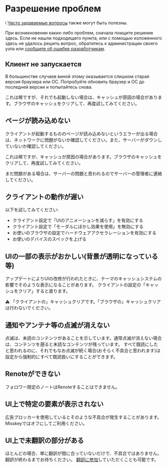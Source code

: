 # Разрешение проблем
<div class="info">ℹ️ <a href="./faq">Часто задаваемые вопросы</a> также могут быть полезны.</div>

При возникновении каких-либо проблем, сначала поищите решение здесь. Если не нашли подходящего пункта, или с помощью изложенного здесь не удалось решить вопрос, обратитесь к администрации своего узла или [сообщите об ошибке разработчикам](./report-issue).

## Клиент не запускается
В большинстве случаев виной этому оказывается слишком старая версия браузера или ОС. Попробуйте обновить браузер и ОС до последней версии и попытайтесь снова.

これは稀ですが、それでも起動しない場合は、キャッシュが原因の場合があります。ブラウザのキャッシュをクリアして、再度試してみてください。

## ページが読み込めない
クライアントが起動するもののページが読み込めないというエラーが出る場合は、ネットワークに問題がないか確認してください。また、サーバーがダウンしていないか確認してください。

これは稀ですが、キャッシュが原因の場合があります。ブラウザのキャッシュをクリアして、再度試してみてください。

まだ問題がある場合は、サーバーの問題と思われるのでサーバーの管理者に連絡してください。

## クライアントの動作が遅い
以下を試してみてください:

- クライアント設定で「UIのアニメーションを減らす」を有効にする
- クライアント設定で「モーダルにぼかし効果を使用」を無効にする
- お使いのブラウザの設定でハードウェアアクセラレーションを有効にする
- お使いのデバイスのスペックを上げる

## UIの一部の表示がおかしい(背景が透明になっている等)
アップデートによりUIの改修が行われたときに、テーマのキャッシュシステムの影響でそのような表示になることがあります。 クライアントの設定の「キャッシュをクリア」すると直ります。
<div class="warn">⚠️ 「クライアントの」キャッシュクリアです。「ブラウザの」キャッシュクリアは行わないでください。</div>

## 通知やアンテナ等の点滅が消えない
点滅は、未読のコンテンツがあることを示しています。通常点滅が消えない場合は、コンテンツを遡ると未読なコンテンツが残っています。 すべて既読にしたと思われるのに、それでもなお点滅が続く場合(おそらく不具合と思われます)は設定から強制的にすべて既読扱いにすることができます。

## Renoteができない
フォロワー限定のノートはRenoteすることはできません。

## UI上で特定の要素が表示されない
広告ブロッカーを使用しているとそのような不具合が発生することがあります。Misskeyではオフにしてご利用ください。

## UI上で未翻訳の部分がある
ほとんどの場合、単に翻訳が間に合っていないだけで、不具合ではありません。翻訳が終わるまでお待ちください。 [翻訳に参加](./misskey)していただくことも可能です。
